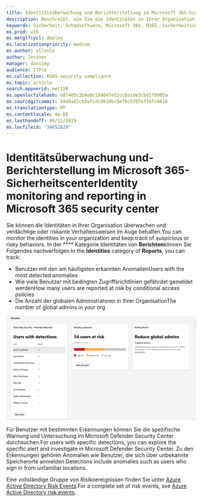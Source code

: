 ```yaml
---
title: Identitätsüberwachung und-Berichterstellung im Microsoft 365-Sicherheitscenter
description: Beschreibt, wie Sie die Identitäten in Ihrer Organisation überwachen und verdächtige oder riskante Verhaltensweisen nachverfolgen können.
keywords: Sicherheit, Schadsoftware, Microsoft 365, M365, Sicherheitscenter, Überwachung, Bericht, Identität
ms.prod: w10
ms.mktglfcycl: deploy
ms.localizationpriority: medium
ms.author: ellevin
author: levinec
manager: dansimp
audience: ITPro
ms.collection: M365-security-compliance
ms.topic: article
search.appverid: met150
ms.openlocfilehash: dd7405c3b4e8c184047e52ccba1de3cbd1f8905a
ms.sourcegitcommit: b9d8a43cb3afcdc8820bc9470c5707eff8fc6616
ms.translationtype: MT
ms.contentlocale: de-DE
ms.lasthandoff: 06/11/2019
ms.locfileid: "34852829"
---
```

# <a name="identity-monitoring-and-reporting-in-microsoft-365-security-center"></a><span data-ttu-id="738c2-104">Identitätsüberwachung und-Berichterstellung im Microsoft 365-Sicherheitscenter</span><span class="sxs-lookup"><span data-stu-id="738c2-104">Identity monitoring and reporting in Microsoft 365 security center</span></span>

<span data-ttu-id="738c2-105">Sie können die Identitäten in Ihrer Organisation überwachen und verdächtige oder riskante Verhaltensweisen im Auge behalten.</span><span class="sxs-lookup"><span data-stu-id="738c2-105">You can monitor the identities in your organization and keep track of suspicious or risky behaviors.</span></span> <span data-ttu-id="738c2-106">In der \*\*\*\* Kategorie Identitäten von **Berichten**können Sie Folgendes nachverfolgen:</span><span class="sxs-lookup"><span data-stu-id="738c2-106">In the **Identities** category of **Reports**, you can track:</span></span>

* <span data-ttu-id="738c2-107">Benutzer mit den am häufigsten erkannten Anomalien</span><span class="sxs-lookup"><span data-stu-id="738c2-107">Users with the most detected anomalies</span></span>
* <span data-ttu-id="738c2-108">Wie viele Benutzer mit bedingten Zugriffsrichtlinien gefährdet gemeldet werden</span><span class="sxs-lookup"><span data-stu-id="738c2-108">How many users are reported at risk by conditional access policies</span></span>
* <span data-ttu-id="738c2-109">Die Anzahl der globalen Administratoren in Ihrer Organisation</span><span class="sxs-lookup"><span data-stu-id="738c2-109">The number of global admins in your org</span></span>

![Seite "Identitys category of Reports"](./media/security-docs/identities.png)

<span data-ttu-id="738c2-111">Für Benutzer mit bestimmten Erkennungen können Sie die spezifische Warnung und Untersuchung im Microsoft Defender Security Center durchsuchen.</span><span class="sxs-lookup"><span data-stu-id="738c2-111">For users with specific detections, you can explore the specific alert and investigate in Microsoft Defender Security Center.</span></span> <span data-ttu-id="738c2-112">Zu den Erkennungen gehören Anomalien wie Benutzer, die sich über unbekannte Speicherorte anmelden.</span><span class="sxs-lookup"><span data-stu-id="738c2-112">Detections include anomalies such as users who sign in from unfamiliar locations.</span></span>

<span data-ttu-id="738c2-113">Eine vollständige Gruppe von Risikoereignissen finden Sie unter [Azure Active Directory Risk Events](https://docs.microsoft.com/azure/active-directory/reports-monitoring/concept-risk-events).</span><span class="sxs-lookup"><span data-stu-id="738c2-113">For a complete set of risk events, see [Azure Active Directory risk events](https://docs.microsoft.com/azure/active-directory/reports-monitoring/concept-risk-events).</span></span>

